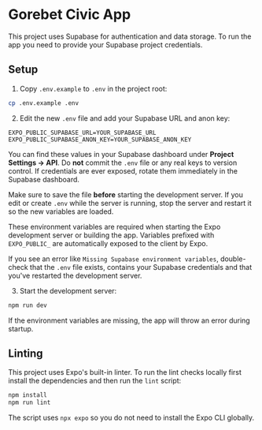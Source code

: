 # Gorebet Civic App

This project uses Supabase for authentication and data storage. To run the app you need to provide your Supabase project credentials.

## Setup

1. Copy `.env.example` to `.env` in the project root:

```bash
cp .env.example .env
```

2. Edit the new `.env` file and add your Supabase URL and anon key:

```text
EXPO_PUBLIC_SUPABASE_URL=YOUR_SUPABASE_URL
EXPO_PUBLIC_SUPABASE_ANON_KEY=YOUR_SUPABASE_ANON_KEY
```

You can find these values in your Supabase dashboard under **Project Settings → API**. Do **not** commit the `.env` file or any real keys to version control. If credentials are ever exposed, rotate them immediately in the Supabase dashboard.

Make sure to save the file **before** starting the development server. If you
edit or create `.env` while the server is running, stop the server and restart
it so the new variables are loaded.

These environment variables are required when starting the Expo development server or building the app. Variables prefixed with `EXPO_PUBLIC_` are automatically exposed to the client by Expo.

If you see an error like `Missing Supabase environment variables`, double-check that the `.env` file exists, contains your Supabase credentials and that you've restarted the development server.

3. Start the development server:

```bash
npm run dev
```

If the environment variables are missing, the app will throw an error during startup.

## Linting

This project uses Expo's built-in linter. To run the lint checks locally first install the dependencies and then run the `lint` script:

```bash
npm install
npm run lint
```

The script uses `npx expo` so you do not need to install the Expo CLI globally.
